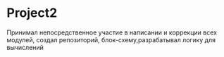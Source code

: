 # Project2

Принимал непосредственное участие в написании и коррекции всех модулей, создал репозиторий, блок-схему,разрабатывал логику для вычислений
